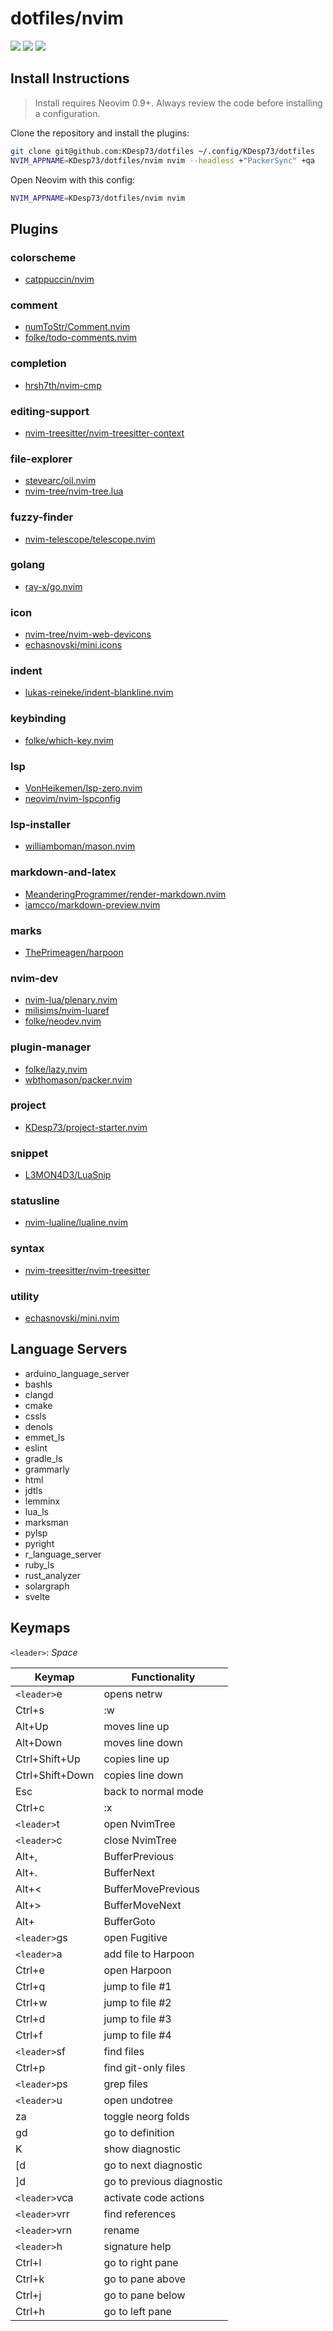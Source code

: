 # dotfiles/nvim

<a href="https://dotfyle.com/KDesp73/dotfiles-nvim"><img src="https://dotfyle.com/KDesp73/dotfiles-nvim/badges/plugins?style=flat" /></a>
<a href="https://dotfyle.com/KDesp73/dotfiles-nvim"><img src="https://dotfyle.com/KDesp73/dotfiles-nvim/badges/leaderkey?style=flat" /></a>
<a href="https://dotfyle.com/KDesp73/dotfiles-nvim"><img src="https://dotfyle.com/KDesp73/dotfiles-nvim/badges/plugin-manager?style=flat" /></a>


## Install Instructions

 > Install requires Neovim 0.9+. Always review the code before installing a configuration.

Clone the repository and install the plugins:

```sh
git clone git@github.com:KDesp73/dotfiles ~/.config/KDesp73/dotfiles
NVIM_APPNAME=KDesp73/dotfiles/nvim nvim --headless +"PackerSync" +qa
```

Open Neovim with this config:

```sh
NVIM_APPNAME=KDesp73/dotfiles/nvim nvim
```

## Plugins

### colorscheme

+ [catppuccin/nvim](https://dotfyle.com/plugins/catppuccin/nvim)
### comment

+ [numToStr/Comment.nvim](https://dotfyle.com/plugins/numToStr/Comment.nvim)
+ [folke/todo-comments.nvim](https://dotfyle.com/plugins/folke/todo-comments.nvim)
### completion

+ [hrsh7th/nvim-cmp](https://dotfyle.com/plugins/hrsh7th/nvim-cmp)
### editing-support

+ [nvim-treesitter/nvim-treesitter-context](https://dotfyle.com/plugins/nvim-treesitter/nvim-treesitter-context)
### file-explorer

+ [stevearc/oil.nvim](https://dotfyle.com/plugins/stevearc/oil.nvim)
+ [nvim-tree/nvim-tree.lua](https://dotfyle.com/plugins/nvim-tree/nvim-tree.lua)
### fuzzy-finder

+ [nvim-telescope/telescope.nvim](https://dotfyle.com/plugins/nvim-telescope/telescope.nvim)
### golang

+ [ray-x/go.nvim](https://dotfyle.com/plugins/ray-x/go.nvim)
### icon

+ [nvim-tree/nvim-web-devicons](https://dotfyle.com/plugins/nvim-tree/nvim-web-devicons)
+ [echasnovski/mini.icons](https://dotfyle.com/plugins/echasnovski/mini.icons)
### indent

+ [lukas-reineke/indent-blankline.nvim](https://dotfyle.com/plugins/lukas-reineke/indent-blankline.nvim)
### keybinding

+ [folke/which-key.nvim](https://dotfyle.com/plugins/folke/which-key.nvim)
### lsp

+ [VonHeikemen/lsp-zero.nvim](https://dotfyle.com/plugins/VonHeikemen/lsp-zero.nvim)
+ [neovim/nvim-lspconfig](https://dotfyle.com/plugins/neovim/nvim-lspconfig)
### lsp-installer

+ [williamboman/mason.nvim](https://dotfyle.com/plugins/williamboman/mason.nvim)
### markdown-and-latex

+ [MeanderingProgrammer/render-markdown.nvim](https://dotfyle.com/plugins/MeanderingProgrammer/render-markdown.nvim)
+ [iamcco/markdown-preview.nvim](https://dotfyle.com/plugins/iamcco/markdown-preview.nvim)
### marks

+ [ThePrimeagen/harpoon](https://dotfyle.com/plugins/ThePrimeagen/harpoon)
### nvim-dev

+ [nvim-lua/plenary.nvim](https://dotfyle.com/plugins/nvim-lua/plenary.nvim)
+ [milisims/nvim-luaref](https://dotfyle.com/plugins/milisims/nvim-luaref)
+ [folke/neodev.nvim](https://dotfyle.com/plugins/folke/neodev.nvim)
### plugin-manager

+ [folke/lazy.nvim](https://dotfyle.com/plugins/folke/lazy.nvim)
+ [wbthomason/packer.nvim](https://dotfyle.com/plugins/wbthomason/packer.nvim)
### project

+ [KDesp73/project-starter.nvim](https://dotfyle.com/plugins/KDesp73/project-starter.nvim)
### snippet

+ [L3MON4D3/LuaSnip](https://dotfyle.com/plugins/L3MON4D3/LuaSnip)
### statusline

+ [nvim-lualine/lualine.nvim](https://dotfyle.com/plugins/nvim-lualine/lualine.nvim)
### syntax

+ [nvim-treesitter/nvim-treesitter](https://dotfyle.com/plugins/nvim-treesitter/nvim-treesitter)
### utility

+ [echasnovski/mini.nvim](https://dotfyle.com/plugins/echasnovski/mini.nvim)
## Language Servers

+ arduino_language_server
+ bashls
+ clangd
+ cmake
+ cssls
+ denols
+ emmet_ls
+ eslint
+ gradle_ls
+ grammarly
+ html
+ jdtls
+ lemminx
+ lua_ls
+ marksman
+ pylsp
+ pyright
+ r_language_server
+ ruby_ls
+ rust_analyzer
+ solargraph
+ svelte

## Keymaps

`<leader>`: *Space*

| Keymap            | Functionality             |
|-------------------|---------------------------|
| `<leader>`e       | opens netrw               |
| Ctrl+s            | :w                        |
| Alt+Up            | moves line up             |
| Alt+Down          | moves line down           |
| Ctrl+Shift+Up     | copies line up            |
| Ctrl+Shift+Down   | copies line down          |
| Esc               | back to normal mode       |
| Ctrl+c            | :x                        |
| `<leader>`t       | open NvimTree             |
| `<leader>`c       | close NvimTree            |
| Alt+,             | BufferPrevious            |
| Alt+.             | BufferNext                |
| Alt+<             | BufferMovePrevious        |
| Alt+>             | BufferMoveNext            |
| Alt+<n>           | BufferGoto <n>            |
| `<leader>`gs      | open Fugitive             |
| `<leader>`a       | add file to Harpoon       |
| Ctrl+e            | open Harpoon              |
| Ctrl+q            | jump to file #1           |
| Ctrl+w            | jump to file #2           |
| Ctrl+d            | jump to file #3           |
| Ctrl+f            | jump to file #4           |
| `<leader>`sf      | find files                |
| Ctrl+p            | find git-only files       |
| `<leader>`ps      | grep files                |
| `<leader>`u       | open undotree             |
| za                | toggle neorg folds        |
| gd                | go to definition          |
| K                 | show diagnostic           |
| [d                | go to next diagnostic     |
| ]d                | go to previous diagnostic |
| `<leader>`vca     | activate code actions     |
| `<leader>`vrr     | find references           |
| `<leader>`vrn     | rename                    |
| `<leader>`h       | signature help            |
| Ctrl+l            | go to right pane          |
| Ctrl+k            | go to pane above          |
| Ctrl+j            | go to pane below          |
| Ctrl+h            | go to left pane           |

